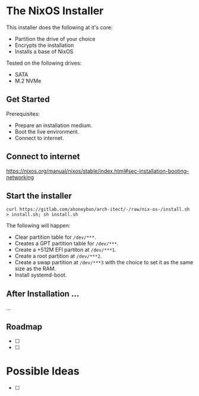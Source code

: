 # The NixOS Installer

This installer does the following at it's core:

- Partition the drive of your choice
- Encrypts the installation
- Installs a base of NixOS

Tested on the following drives:
- SATA 
- M.2 NVMe

## Get Started

Prerequisites:

- Prepare an installation medium.
- Boot the live environment.
- Connect to internet.

## Connect to internet

https://nixos.org/manual/nixos/stable/index.html#sec-installation-booting-networking

## Start the installer

```
curl https://gitlab.com/ahoneybun/arch-itect/-/raw/nix-os-/install.sh > install.sh; sh install.sh
```

The following will happen:

- Clear partition table for `/dev/***`.
- Creates a GPT partition table for `/dev/***`.
- Create a +512M EFI partiton at `/dev/***1`.
- Create a root partition at `/dev/***2`.
- Create a swap partition at `/dev/***3` with the choice to set it as the same size as the RAM.
- Install systemd-boot.

## After Installation ...

...

## Roadmap

- [ ] 
- [ ]

# Possible Ideas

- [ ] 
